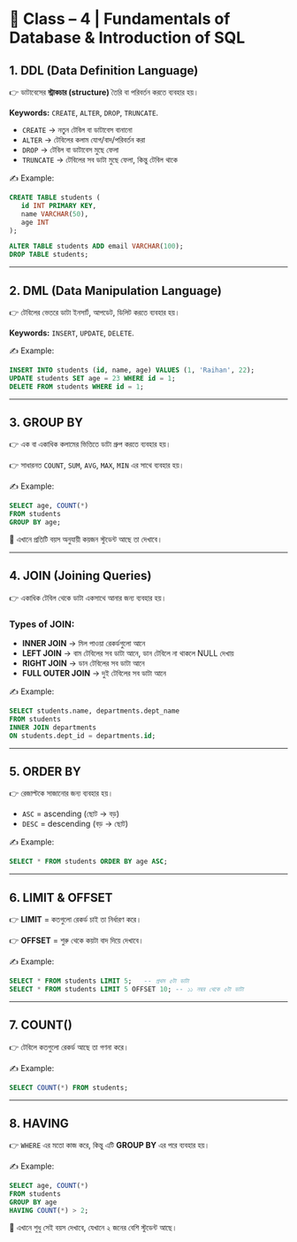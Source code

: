 # 📘 Class – 4 | Fundamentals of Database & Introduction of SQL

## 1. **DDL (Data Definition Language)**

👉 ডাটাবেসের **স্ট্রাকচার (structure)** তৈরি বা পরিবর্তন করতে ব্যবহার হয়।

**Keywords:** `CREATE`, `ALTER`, `DROP`, `TRUNCATE`.

- `CREATE` → নতুন টেবিল বা ডাটাবেস বানানো
- `ALTER` → টেবিলের কলাম যোগ/বাদ/পরিবর্তন করা
- `DROP` → টেবিল বা ডাটাবেস মুছে ফেলা
- `TRUNCATE` → টেবিলের সব ডাটা মুছে ফেলা, কিন্তু টেবিল থাকে

✍️ Example:

```sql
CREATE TABLE students (
   id INT PRIMARY KEY,
   name VARCHAR(50),
   age INT
);

ALTER TABLE students ADD email VARCHAR(100);
DROP TABLE students;

```

---

## 2. **DML (Data Manipulation Language)**

👉 টেবিলের ভেতরে ডাটা ইনসার্ট, আপডেট, ডিলিট করতে ব্যবহার হয়।

**Keywords:** `INSERT`, `UPDATE`, `DELETE`.

✍️ Example:

```sql
INSERT INTO students (id, name, age) VALUES (1, 'Raihan', 22);
UPDATE students SET age = 23 WHERE id = 1;
DELETE FROM students WHERE id = 1;

```

---

## 3. **GROUP BY**

👉 এক বা একাধিক কলামের ভিত্তিতে ডাটা গ্রুপ করতে ব্যবহার হয়।

👉 সাধারনত `COUNT`, `SUM`, `AVG`, `MAX`, `MIN` এর সাথে ব্যবহার হয়।

✍️ Example:

```sql
SELECT age, COUNT(*)
FROM students
GROUP BY age;

```

📌 এখানে প্রতিটি বয়স অনুযায়ী কয়জন স্টুডেন্ট আছে তা দেখাবে।

---

## 4. **JOIN (Joining Queries)**

👉 একাধিক টেবিল থেকে ডাটা একসাথে আনার জন্য ব্যবহার হয়।

### Types of JOIN:

- **INNER JOIN** → মিল পাওয়া রেকর্ডগুলো আনে
- **LEFT JOIN** → বাম টেবিলের সব ডাটা আনে, ডান টেবিলে না থাকলে NULL দেখায়
- **RIGHT JOIN** → ডান টেবিলের সব ডাটা আনে
- **FULL OUTER JOIN** → দুই টেবিলের সব ডাটা আনে

✍️ Example:

```sql
SELECT students.name, departments.dept_name
FROM students
INNER JOIN departments
ON students.dept_id = departments.id;

```

---

## 5. **ORDER BY**

👉 রেজাল্টকে সাজানোর জন্য ব্যবহার হয়।

- `ASC` = ascending (ছোট → বড়)
- `DESC` = descending (বড় → ছোট)

✍️ Example:

```sql
SELECT * FROM students ORDER BY age ASC;

```

---

## 6. **LIMIT & OFFSET**

👉 **LIMIT** = কতগুলো রেকর্ড চাই তা নির্ধারণ করে।

👉 **OFFSET** = শুরু থেকে কয়টা বাদ দিয়ে দেখাবে।

✍️ Example:

```sql
SELECT * FROM students LIMIT 5;   -- প্রথম ৫টা ডাটা
SELECT * FROM students LIMIT 5 OFFSET 10; -- ১১ নম্বর থেকে ৫টা ডাটা

```

---

## 7. **COUNT()**

👉 টেবিলে কতগুলো রেকর্ড আছে তা গণনা করে।

✍️ Example:

```sql
SELECT COUNT(*) FROM students;

```

---

## 8. **HAVING**

👉 `WHERE` এর মতো কাজ করে, কিন্তু এটি **GROUP BY** এর পরে ব্যবহার হয়।

✍️ Example:

```sql
SELECT age, COUNT(*)
FROM students
GROUP BY age
HAVING COUNT(*) > 2;

```

📌 এখানে শুধু সেই বয়স দেখাবে, যেখানে ২ জনের বেশি স্টুডেন্ট আছে।